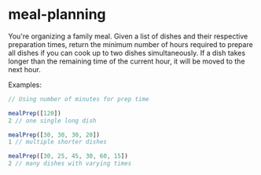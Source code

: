 # meal-planning

You're organizing a family meal. Given a list of dishes and their respective preparation times, return the minimum number of hours required to prepare all dishes if you can cook up to two dishes simultaneously. If a dish takes longer than the remaining time of the current hour, it will be moved to the next hour.

Examples:

```typescript
// Using number of minutes for prep time

mealPrep([120])
2 // one single long dish

mealPrep([30, 30, 30, 20])
1 // multiple shorter dishes

mealPrep([30, 25, 45, 30, 60, 15])
2 // many dishes with varying times
```
